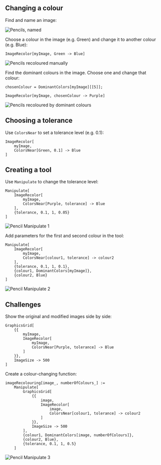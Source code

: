 ## Changing a colour

Find and name an image:

![Pencils, named](../images/myImagePencils.png)

Choose a colour in the image (e.g. Green) and change it to another colour (e.g. Blue):

```
ImageRecolor[myImage, Green -> Blue]
```

![Pencils recoloured manually](../images/PencilsRecolour1.png)

Find the dominant colours in the image. Choose one and change that colour:

```
chosenColour = DominantColors[myImage][[5]];

ImageRecolor[myImage, chosenColour -> Purple]
```

![Pencils recoloured by dominant colours](../images/PencilsRecolour2.png)


## Choosing a tolerance

Use `ColorsNear` to set a tolerance level (e.g. 0.1):

```
ImageRecolor[
    myImage,
    ColorsNear[Green, 0.1] -> Blue
]
```


## Creating a tool

Use `Manipulate` to change the tolerance level:

```
Manipulate[
    ImageRecolor[
        myImage,
        ColorsNear[Purple, tolerance] -> Blue
    ],
    {tolerance, 0.1, 1, 0.05}
]
```

![Pencil Manipulate 1](../images/PencilManipulate1.png)

Add parameters for the first and second colour in the tool:

```
Manipulate[
    ImageRecolor[
        myImage,
        ColorsNear[colour1, tolerance] -> colour2
    ],
    {tolerance, 0.1, 1, 0.1},
    {colour1, DominantColors[myImage]},
    {colour2, Blue}
]
```

![Pencil Manipulate 2](../images/PencilManipulate2.png)


## Challenges

Show the original and modified images side by side:

```
GraphicsGrid[
    {{
        myImage,
        ImageRecolor[
            myImage,
            ColorsNear[Purple, tolerance] -> Blue
        ]
    }},
    ImageSize -> 500
]
```

Create a colour-changing function:

```
imageRecolouring[image_, numberOfColours_] :=
    Manipulate[
        GraphicsGrid[
            {{
                image,
                ImageRecolor[
                    image,
                    ColorsNear[colour1, tolerance] -> colour2
                ]
            }},
            ImageSize -> 500
        ],
        {colour1, DominantColors[image, numberOfColours]},
        {colour2, Blue},
        {tolerance, 0.1, 1, 0.5}
    ]
```

![Pencil Manipulate 3](../images/PencilManipulate3.png)